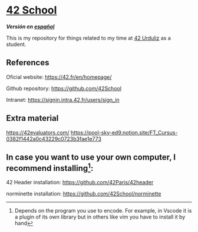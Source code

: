 # [42 School](https://42.fr/en/homepage/)
***Versión en [español](LEEME.md)***

This is my repository for things related to my time at [42 Urduliz](https://www.42urduliz.com/) as a student.

## References
Oficial website: https://42.fr/en/homepage/

Github repository: https://github.com/42School

Intranet: https://signin.intra.42.fr/users/sign_in

## Extra material
https://42evaluators.com/
https://pool-sky-ed9.notion.site/FT_Cursus-0382f1442a0c43229c0723b3fae1e773

## In case you want to use your own computer, I recommend installing[^1]:
42 Header installation: https://github.com/42Paris/42header

norminette installation: https://github.com/42School/norminette

[^1]: Depends on the program you use to encode. For example, in Vscode it is a plugin of its own library but in others like vim you have to install it by hand
